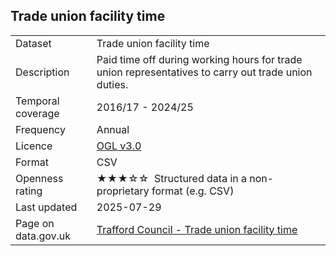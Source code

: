 ## Trade union facility time

<table>
<tr>
	<td>Dataset</td>
	<td>Trade union facility time</td>
</tr>
<tr>
	<td>Description</td>
	<td>Paid time off during working hours for trade union representatives to carry out trade union duties.</td>
</tr>
<tr>
	<td>Temporal coverage</td>
	<td>2016/17 - 2024/25</td>
</tr>
<tr>
	<td>Frequency</td>
	<td>Annual</td>
</tr>
<tr>
	<td>Licence</td>
	<td><a href="http://www.nationalarchives.gov.uk/doc/open-government-licence/version/3/">OGL v3.0</a></td>
</tr>
<tr>
	<td>Format</td>
	<td>CSV</td>
</tr>
<tr>
	<td>Openness rating</td>
	<td>&#9733;&#9733;&#9733;&#9734;&#9734;&nbsp; Structured data in a non-proprietary format (e.g. CSV)</td>
</tr>
<tr>
	<td>Last updated</td>
	<td>2025-07-29</td>
</tr>
<tr>
	<td>Page on data.gov.uk</td>
	<td><a href="https://data.gov.uk/dataset/9bde628d-d3f9-478c-b7f2-6d9523f99981/trafford-council-trade-union-facility-time">Trafford Council - Trade union facility time</a></td>
</tr>
</table>
